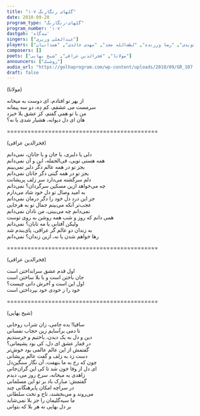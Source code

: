 ```yaml
---  
title: "گلهای رنگارنگ ۱۰۷"  
date: 2010-09-20  
program_type: "گلهای-رنگارنگ"  
program_number: '۱۰۷'  
dastgah: 'سه‌گاه'
singers: ["عبدالعلی وزیری"]  
players: ["ابوالحسن صبا", "محجوبی", "حسن کسایی", "علی تجویدی", "رضا ورزنده", "لطف‌الله مجد", "مهدی خالدی", "همدانیان"]  
composers: []  
poets: ["مولانا", "فخرالدین عراقی", "شیخ بهایی"]  
announcers: ["روشنک"]  
audio_url: "https://golhaprogram.com/wp-content/uploads/2010/09/GR_107.mp3"  
draft: false
---  
```


(مولانا)  

از بهر تو افتادم، ای دوست به میخانه  
سرمست می عشقم، کم دِه، دو سه پیمانه  
من با تو همی گفتم، کز عشق بلا خیزد  
هان ای دل دیوانه، هشیار شدی یا نه؟  

============================================  

(فخرالدین عراقی)  

دلی یا دلبری، یا جان و یا جانان، نمی‌دانم  
همه هستی تویی، فی‌الجمله، این و آن نمی‌دانم  
بجز تو در همه عالم دگر دلبر نمی‌بینم  
بجز تو در همه گیتی دگر جانان نمی‌دانم  
دلم سرگشته می‌دارد سر زلف پریشانت  
چه می‌خواهد ازین مسکین سرگردان؟ نمی‌دانم  
به امید وصال تو دل خود شاد می‌دارم  
جز این درد دل خود را دگر درمان نمی‌دانم  
عجب‌تر آنکه می‌بینم جمال تو به هرجایی  
نمی‌دانم چه می‌بینی، من نادان نمی‌دانم  
همی‌ دانم که روز و شب همه روشن به روی توست  
ولیکن آفتابی یا مه تابان؟ نمی‌دانم  
به زندان دو عالم گر عراقی، پای‌بندم شد  
رها خواهم شدن یا نه، ازین زندان؟ نمی‌دانم  

============================================  

(فخرالدین عراقی)  

اول قدم عشق سرانداختن است  
جان باختن است و با بلا ساختن است  
اول این است و آخرش دانی چیست؟  
خود را ز خودی خود بپرداختن است  

============================================  

(شیخ بهایی)  

ساقیا! بده جامی، زان شراب روحانی  
تا دمی برآسایم زین حجاب نفسانی  
دین و دل به یک دیدن، باختیم و خرسندیم  
در قمار عشق ای دل، کی بود پشیمانی؟  
گفتمش از این عالم عالمی بود خوش‌تر  
دست زد به زلف و گفت عالم پریشانی  
چون که رخ به ما بنهفت، آن نگار سنگین‌دل  
ای دل از وفا خون شد تا کی این گران‌جانی  
زاهدی به میخانه، سرخ روز می‌، دیدم  
گفتمش: مبارک باد بر تو این مسلمانی  
در سراچه امکان پابرهنگانی چند  
می‌روند و می‌بخشند، تاج و تخت سلطانی  
ما سیه‌گلیمان را جز بلا نمی‌شاید  
بر دل بهایی نه هر بلا که بتوانی  
